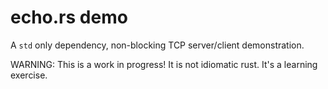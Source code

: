 # echo.rs demo
A `std` only dependency, non-blocking TCP server/client demonstration.

WARNING: This is a work in progress! It is not idiomatic rust.
It's a learning exercise.
